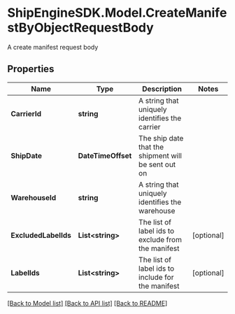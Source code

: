 # ShipEngineSDK.Model.CreateManifestByObjectRequestBody
A create manifest request body

## Properties

Name | Type | Description | Notes
------------ | ------------- | ------------- | -------------
**CarrierId** | **string** | A string that uniquely identifies the carrier | 
**ShipDate** | **DateTimeOffset** | The ship date that the shipment will be sent out on | 
**WarehouseId** | **string** | A string that uniquely identifies the warehouse | 
**ExcludedLabelIds** | **List&lt;string&gt;** | The list of label ids to exclude from the manifest | [optional] 
**LabelIds** | **List&lt;string&gt;** | The list of label ids to include for the manifest | [optional] 

[[Back to Model list]](../../README.md#documentation-for-models) [[Back to API list]](../../README.md#documentation-for-api-endpoints) [[Back to README]](../../README.md)

